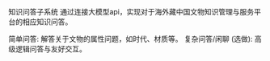 知识问答子系统
通过连接大模型api，实现对于海外藏中国文物知识管理与服务平台的相应知识问答。

简单问答: 解答关于文物的属性问题，如时代、材质等。
复杂问答/闲聊 (选做): 高级逻辑问答与友好交互。

